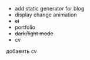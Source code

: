 -   add static generator for blog
-   display change animation
-   ~~ci~~
-   portfolio
-   ~~dark/light mode~~
-   cv

добавить cv
